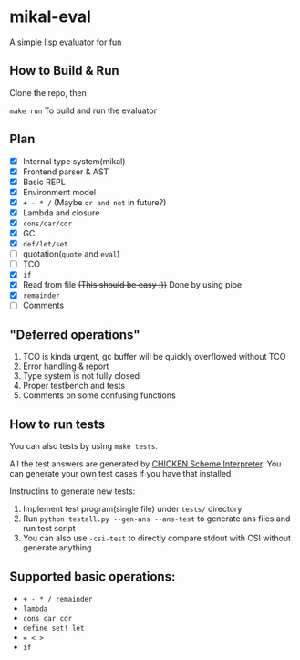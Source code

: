 # mikal-eval
A simple lisp evaluator for fun

## How to Build & Run
Clone the repo, then

`make run`
 To build and run the evaluator

## Plan
  - [x] Internal type system(mikal)
  - [x] Frontend parser & AST
  - [x] Basic REPL
  - [x] Environment model
  - [x] `+ - * /` (Maybe `or and not` in future?)
  - [x] Lambda and closure
  - [x] `cons/car/cdr`
  - [x] GC
  - [x] `def/let/set`
  - [ ] quotation(`quote` and `eval`)
  - [ ] TCO
  - [x] `if`
  - [x] Read from file ~~(This should be easy :))~~ Done by using pipe
  - [x] `remainder`
  - [ ] Comments

## "Deferred operations"
  1. TCO is kinda urgent, gc buffer will be quickly overflowed without TCO
  2. Error handling & report
  3. Type system is not fully closed
  4. Proper testbench and tests
  5. Comments on some confusing functions

## How to run tests
  You can also tests by using `make tests`. 
  
  All the test answers are generated by [CHICKEN Scheme Interpreter](https://wiki.call-cc.org/man/4/Using%20the%20interpreter). You can generate your own test cases if you have that installed

  Instructins to generate new tests:
  1. Implement test program(single file) under `tests/` directory
  2. Run `python testall.py --gen-ans --ans-test` to generate ans files and run test script
  3. You can also use `-csi-test` to directly compare stdout with CSI without generate anything

  

## Supported basic operations:
  -  `+ - * / remainder`
  -  `lambda`
  -  `cons car cdr`
  -  `define set! let`
  -  `= < >`
  -  `if`
